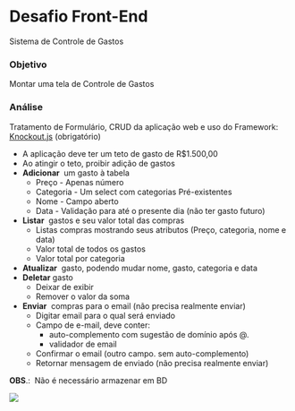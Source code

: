 # Desafio Front-End

Sistema de Controle de Gastos

### Objetivo
Montar uma tela de Controle de Gastos

### Análise
Tratamento de Formulário, CRUD da aplicação web e uso do 
Framework: [Knockout.js](https://knockoutjs.com/) (obrigatório)

+ A aplicação deve ter um teto de gasto de R$1.500,00
+ Ao atingir o teto, proibir adição de gastos
+ **Adicionar** ​ um gasto à tabela
  + Preço - Apenas número
  + Categoria - Um select com categorias Pré-existentes
  + Nome - Campo aberto
  + Data - Validação para até o presente dia (não ter gasto futuro)
+ **Listar** ​ gastos e seu valor total das compras
  + Listas compras mostrando seus atributos (Preço, categoria, nome e data)
  + Valor total de todos os gastos
  + Valor total por categoria
+ **Atualizar** ​ gasto, podendo mudar nome, gasto, categoria e data
+ **Deletar**​ gasto
  + Deixar de exibir
  + Remover o valor da soma
+ **Enviar** ​ compras para o email (não precisa realmente enviar)
  + Digitar email para o qual será enviado
  + Campo de e-mail, deve conter:
    + auto-complemento com sugestão de domínio após @.
    + validador de email
  + Confirmar o email (outro campo. sem auto-complemento)
  + Retornar mensagem de enviado (não precisa realmente enviar)

**OBS**.: ​ Não é necessário armazenar em BD

![](https://github.com/sergiomachadosilva/desafio-front-end/css/print.png)